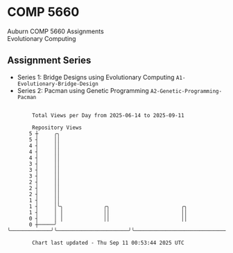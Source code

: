 # COMP 5660
Auburn COMP 5660 Assignments  
Evolutionary Computing

## Assignment Series
- Series 1: Bridge Designs using Evolutionary Computing `A1-Evolutionary-Bridge-Design`
- Series 2: Pacman using Genetic Programming `A2-Genetic-Programming-Pacman`

```

        Total Views per Day from 2025-06-14 to 2025-09-11

        Repository Views
       5 ┼     ╭╮
       5 ┤     ││
       4 ┤     ││
       4 ┤     ││
       4 ┤     ││
       3 ┤     ││
       3 ┤     ││
       3 ┤     ││
       2 ┤     ││
       2 ┤     ││
       2 ┤     ││
       1 ┤     ││
       1 ┤     │╰╮             ╭╮                       ╭╮
       1 ┤     │ │             ││                       ││
       0 ┤     │ │             ││                       ││
       0 ┼─────╯ ╰─────────────╯╰───────────────────────╯╰─────────────────────────────────────────

        Chart last updated - Thu Sep 11 00:53:44 2025 UTC
        
```
